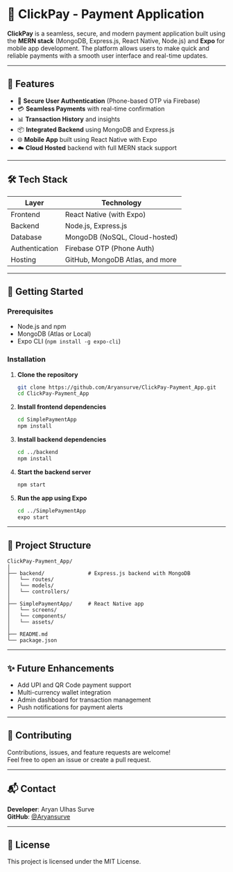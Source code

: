 # 💸 ClickPay - Payment Application

**ClickPay** is a seamless, secure, and modern payment application built using the **MERN stack** (MongoDB, Express.js, React Native, Node.js) and **Expo** for mobile app development. The platform allows users to make quick and reliable payments with a smooth user interface and real-time updates.

---

## 📱 Features

- 🔐 **Secure User Authentication** (Phone-based OTP via Firebase)
- 💳 **Seamless Payments** with real-time confirmation
- 📊 **Transaction History** and insights
- 📦 **Integrated Backend** using MongoDB and Express.js
- 🌐 **Mobile App** built using React Native with Expo
- ☁️ **Cloud Hosted** backend with full MERN stack support

---

## 🛠️ Tech Stack

| Layer          | Technology                            |
|----------------|----------------------------------------|
| Frontend       | React Native (with Expo)               |
| Backend        | Node.js, Express.js                    |
| Database       | MongoDB (NoSQL, Cloud-hosted)          |
| Authentication | Firebase OTP (Phone Auth)              |
| Hosting        | GitHub, MongoDB Atlas, and more        |

---

## 🚀 Getting Started

### Prerequisites

- Node.js and npm
- MongoDB (Atlas or Local)
- Expo CLI (`npm install -g expo-cli`)

### Installation

1. **Clone the repository**
   ```bash
   git clone https://github.com/Aryansurve/ClickPay-Payment_App.git
   cd ClickPay-Payment_App
   ```

2. **Install frontend dependencies**
   ```bash
   cd SimplePaymentApp
   npm install
   ```

3. **Install backend dependencies**
   ```bash
   cd ../backend
   npm install
   ```

4. **Start the backend server**
   ```bash
   npm start
   ```

5. **Run the app using Expo**
   ```bash
   cd ../SimplePaymentApp
   expo start
   ```

---

## 📂 Project Structure

```
ClickPay-Payment_App/
│
├── backend/              # Express.js backend with MongoDB
│   └── routes/
│   └── models/
│   └── controllers/
│
├── SimplePaymentApp/     # React Native app
│   └── screens/
│   └── components/
│   └── assets/
│
├── README.md
└── package.json
```

---

## ✨ Future Enhancements

- Add UPI and QR Code payment support
- Multi-currency wallet integration
- Admin dashboard for transaction management
- Push notifications for payment alerts

---

## 🤝 Contributing

Contributions, issues, and feature requests are welcome!  
Feel free to open an issue or create a pull request.

---

## 📬 Contact

**Developer**: Aryan Ulhas Surve  
**GitHub**: [@Aryansurve](https://github.com/Aryansurve)

---

## 📝 License

This project is licensed under the MIT License.

